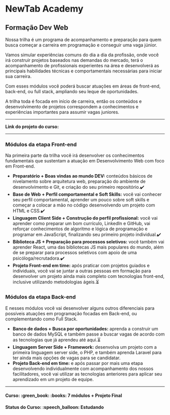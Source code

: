 <h1>NewTab Academy</h1>
<h2>Formação Dev Web</h2>

<p>
  Nossa trilha é um programa de acompanhamento e preparação para quem busca começar a carreira em programação e conseguir uma vaga júnior. 
  
  Vamos simular experiências comuns do dia a dia da profissão, onde você irá construir projetos baseados nas demandas do mercado, terá o acompanhamento de profissionais experientes na área e desenvolverá as principais habilidades técnicas e comportamentais necessárias para iniciar sua carreira.
</p>

<p>
  Com esses módulos você poderá buscar atuações em áreas de front-end, back-end, ou full stack, ampliando seu leque de oportunidades.

  A trilha toda é focada em início de carreira, então os conteúdos e desenvolvimento de projetos correspondem a conhecimentos e experiências importantes para assumir vagas juniores.
</p>

<hr>

<strong>Link do projeto do curso:</strong>

<hr>


<h3>Módulos da etapa Front-end</h3>

<p>
  Na primeira parte da trilha você irá desenvolver os conhecimentos fundamentais que sustentam a atuação em Desenvolvimento Web com foco em Front-end.
</p>

<ul>
  <li>
    <strong>Preparatório + Boas vindas ao mundo DEV:</strong> conteúdos básicos de nivelamento sobre arquitetura web, preparação do ambiente de desenvolvimento e Git, e criação do seu primeiro repositório.✔️
  </li>

  <li>
    <strong>Base de Web + Perfil comportamental e Soft Skills:</strong> você vai conhecer seu perfil comportamental, aprender um pouco sobre soft skills e começar a colocar a mão no código desenvolvendo um projeto com HTML e CSS.✔️
  </li>
  
  <li>
   <strong>Linguagem Client Side + Construção do perfil profissional:</strong> você vai aprender como preparar um bom currículo, LinkedIn e GitHub, vai reforçar conhecimentos de algoritmo e lógica de programação e programar em JavaScript, finalizando seu primeiro projeto individual.✔️
  </li>
  
  <li>
    <strong>Biblioteca JS + Preparação para processos seletivos:</strong> você também vai aprender React, uma das bibliotecas JS mais populares do mundo, além de se preparar para processos seletivos com apoio de uma psicóloga/recrutadora.✔️
  </li>
  
  <li>
    <strong>Projeto Front-end em time:</strong> após praticar com projetos guiados e individuais, você vai se juntar a outras pessoas em formação para desenvolver um projeto ainda mais completo com tecnologias front-end, inclusive utilizando metodologias ágeis.⏳
  </li>
</ul>

<h3>Módulos da etapa Back-end</h3>

<p>
E nesses módulos você vai desenvolver alguns outros diferenciais para possíveis atuações em programação focadas em Back-end, ou complementando como Full Stack.
</p>

<ul>
  <li>
    <strong>Banco de dados + Busca por oportunidades:</strong> aprenda a construir um banco de dados MySQL e também passe a buscar vagas de acordo com as tecnologias que já aprendeu até aqui.⏳
  </li>
  
  <li>
    <strong>Linguagem Server Side + Framework:</strong> desenvolva um projeto com a primeira linguagem server side, o PHP, e também aprenda Laravel para ter ainda mais opções de vagas para se candidatar.
  </li>
  
  <li>
    <strong>Projeto Back-end em time:</strong> e após passar por mais uma etapa desenvolvendo individualmente com acompanhamento dos nossos facilitadores, você vai utilizar as tecnologias anteriores para aplicar seu aprendizado em um projeto de equipe.
  </li>
</ul>

<hr>

<h4><b>Curso:</b> :green_book: :books: 7 módulos + Projeto Final</h4>
<h4><b>Status do Curso:</b> :speech_balloon: Estudando</h4>

